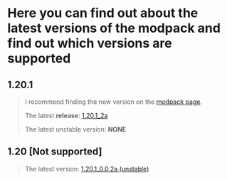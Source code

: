 # Here you can find out about the latest versions of the modpack and find out which versions are supported

## 1.20.1 
> I recommend finding the new version on the [modpack page](https://modrinth.com/modpack/enhanced-vanilla-minecraft).
>
> The latest **release**: [1.20.1_2a](https://modrinth.com/modpack/enhanced-vanilla-minecraft/version/1.20.1_2a)
>
> The latest unstable version: **NONE**

## 1.20 [Not supported]
> The latest version: [1.20.1_0.0.2a (unstable)](https://modrinth.com/modpack/enhanced-vanilla-minecraft/version/1.20.1_0.0.2a)